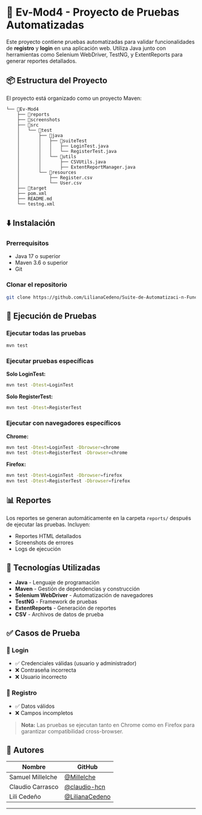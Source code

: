 # 🧪 Ev-Mod4 - Proyecto de Pruebas Automatizadas

Este proyecto contiene pruebas automatizadas para validar funcionalidades de **registro** y **login** en una aplicación web. Utiliza Java junto con herramientas como Selenium WebDriver, TestNG, y ExtentReports para generar reportes detallados.

## 📦 Estructura del Proyecto

El proyecto está organizado como un proyecto Maven:

```
└── 📁Ev-Mod4
    ├── 📁reports
    ├── 📁screenshots
    ├── 📁src
    │   └── 📁test
    │       ├── 📁java
    │       │   ├── 📁suiteTest
    │       │   │   ├── LoginTest.java
    │       │   │   └── RegisterTest.java
    │       │   └── 📁utils
    │       │       ├── CSVUtils.java
    │       │       ├── ExtentReportManager.java
    │       └── 📁resources
    │           ├── Register.csv
    │           └── User.csv
    ├── 📁target
    ├── pom.xml
    ├── README.md
    └── testng.xml
```

## ⬇️ Instalación

### Prerrequisitos
- Java 17 o superior
- Maven 3.6 o superior
- Git

### Clonar el repositorio
```bash
git clone https://github.com/LilianaCedeno/Suite-de-Automatizaci-n-Funcional.git

```

## 🚀 Ejecución de Pruebas

### Ejecutar todas las pruebas
```bash
mvn test
```

### Ejecutar pruebas específicas

**Solo LoginTest:**
```bash
mvn test -Dtest=LoginTest
```

**Solo RegisterTest:**
```bash
mvn test -Dtest=RegisterTest
```

### Ejecutar con navegadores específicos

**Chrome:**
```bash
mvn test -Dtest=LoginTest -Dbrowser=chrome
mvn test -Dtest=RegisterTest -Dbrowser=chrome
```

**Firefox:**
```bash
mvn test -Dtest=LoginTest -Dbrowser=firefox
mvn test -Dtest=RegisterTest -Dbrowser=firefox
```

## 📊 Reportes

Los reportes se generan automáticamente en la carpeta `reports/` después de ejecutar las pruebas. Incluyen:
- Reportes HTML detallados
- Screenshots de errores
- Logs de ejecución

## 🧰 Tecnologías Utilizadas

- **Java** - Lenguaje de programación
- **Maven** - Gestión de dependencias y construcción
- **Selenium WebDriver** - Automatización de navegadores
- **TestNG** - Framework de pruebas
- **ExtentReports** - Generación de reportes
- **CSV** - Archivos de datos de prueba

## ✅ Casos de Prueba

### 🔐 Login
- ✅ Credenciales válidas (usuario y administrador)
- ❌ Contraseña incorrecta
- ❌ Usuario incorrecto

### 📝 Registro
- ✅ Datos válidos
- ❌ Campos incompletos

> **Nota:** Las pruebas se ejecutan tanto en Chrome como en Firefox para garantizar compatibilidad cross-browser.

## 👥 Autores

| Nombre | GitHub |
|--------|--------|
| Samuel Millelche | [@Millelche](https://github.com/Millelche) |
| Claudio Carrasco | [@claudio-hcn](https://github.com/claudio-hcn) |
| Lili Cedeño | [@LilianaCedeno](https://github.com/LilianaCedeno) |

---

